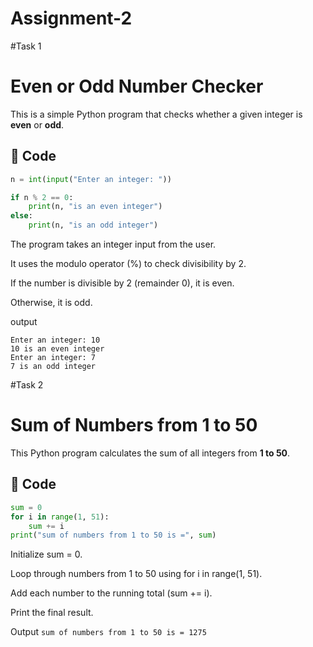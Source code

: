 # Assignment-2
#Task 1
# Even or Odd Number Checker

This is a simple Python program that checks whether a given integer is **even** or **odd**.

## 📌 Code

```python
n = int(input("Enter an integer: "))

if n % 2 == 0:
    print(n, "is an even integer")
else:
    print(n, "is an odd integer")
```
The program takes an integer input from the user.

It uses the modulo operator (%) to check divisibility by 2.

If the number is divisible by 2 (remainder 0), it is even.

Otherwise, it is odd.

output
```
Enter an integer: 10
10 is an even integer
Enter an integer: 7
7 is an odd integer
```


#Task 2
# Sum of Numbers from 1 to 50

This Python program calculates the sum of all integers from **1 to 50**.

## 📌 Code

```python
sum = 0
for i in range(1, 51):
    sum += i
print("sum of numbers from 1 to 50 is =", sum)
```

Initialize sum = 0.

Loop through numbers from 1 to 50 using for i in range(1, 51).

Add each number to the running total (sum += i).

Print the final result.

Output
```sum of numbers from 1 to 50 is = 1275```
